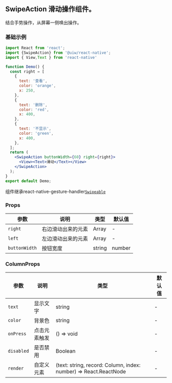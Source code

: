 SwipeAction 滑动操作组件。
---
结合手势操作，从屏幕一侧唤出操作。

### 基础示例

```jsx
import React from 'react';
import {SwipeAction} from '@uiw/react-native';
import { View,Text } from 'react-native'

function Demo() {
  const right = [
    {
      text: '查看',
      color: 'orange',
      x: 250,
    },
    {
      text: '删除',
      color: 'red',
      x: 400,
    },
    {
      text: '不显示',
      color: 'green',
      x: 400,
    },
  ];
  return (
    <SwipeAction buttonWidth={60} right={right}>
      <View><Text>滑动</Text></View>
    </SwipeAction>
  );
}
export default Demo;
```

组件继承react-native-gesture-handler[`Swipeable`](https://docs.swmansion.com/react-native-gesture-handler/docs/api/components/swipeable)
### Props
| 参数 | 说明 | 类型 | 默认值 |
|------|------|-----|------|
| `right` | 右边滑动出来的元素 | Array<Column> | - |
| `left` | 左边滑动出来的元素 | Array<Column> | - |
| `buttonWidth` | 按钮宽度 |  string | number | 60 |

### ColumnProps
| 参数 | 说明 | 类型 | 默认值 |
|------|------|-----|------|
| `text` | 显示文字 | string | - |
| `color` | 背景色 | string | - |
| `onPress` | 点击元素触发 |  () => void | - |
| `disabled` | 是否禁用 | Boolean | - |
| `render` | 自定义元素 | (text: string, record: Column, index: number) => React.ReactNode | - |
